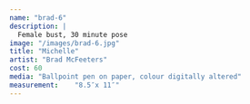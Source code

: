 ```yaml
---
name: "brad-6"
description: |
  Female bust, 30 minute pose
image: "/images/brad-6.jpg"
title: "Michelle"
artist: "Brad McFeeters"
cost: 60
media: "Ballpoint pen on paper, colour digitally altered"
measurement: 	"8.5″x 11″"
---
```

